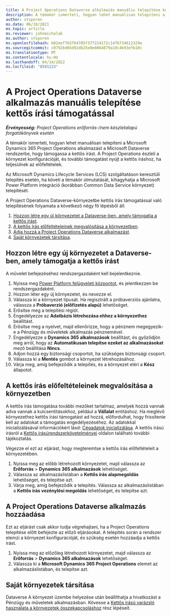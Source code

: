 ```yaml
---
title: A Project Operations Dataverse alkalmazás manuális telepítése kettős írási támogatással
description: A témakör ismerteti, hogyan lehet manuálisan telepíteni a Project Operations Dataverse alkalmazást, hogy támogassa a kettős írást.
author: stsporen
ms.date: 06/18/2021
ms.topic: article
ms.reviewer: johnmichalak
ms.author: stsporen
ms.openlocfilehash: b82eef7b5f64705f37f224172c14f6734612329e
ms.sourcegitcommit: c0792bd65d92db25e0e8864879a19c4b93efb10c
ms.translationtype: MT
ms.contentlocale: hu-HU
ms.lasthandoff: 04/14/2022
ms.locfileid: "8591223"
---
```

# <a name="manually-deploy-the-project-operations-dataverse-app-with-dual-write-support"></a>A Project Operations Dataverse alkalmazás manuális telepítése kettős írási támogatással

_**Érvényesség:** Project Operations erőforrás-/nem készletalapú forgatókönyvek esetén_

A témakör ismerteti, hogyan lehet manuálisan telepíteni a Microsoft Dynamics 365 Project Operations alkalmazást a Microsoft Dataverse rendszerbe, hogy támogassa a kettős írást. A Project Operations észleli a környezet konfigurációját, és további támogatást nyújt a kettős íráshoz, ha teljesülnek az előfeltételek.

Az Microsoft Dynamics Lifecycle Services (LCS) szolgáltatáson keresztüli telepítés esetén, ha követi a témakör útmutatását, kihagyhatja a Microsoft Power Platform integráció (korábban Common Data Service környezet) telepítését.

A Project Operations Dataverse-környezetbe kettős írás támogatással való telepítésének folyamata a következő négy fő lépésből áll:

1. [Hozzon létre egy új környezetet a Dataverse-ben, amely támogatja a kettős írást](#create).
2. [A kettős írás előfeltételeinek megvalósítása a környezetben](#prerequisites).
3. [Adja hozzá a Project Operations Dataverse alkalmazást](#dataverse).
4. [Saját környezetek társítása](#link).

## <a name="create-a-new-environment-in-dataverse-that-supports-dual-write"></a><a name="create"></a>Hozzon létre egy új környezetet a Dataverse-ben, amely támogatja a kettős írást

A művelet befejezéséhez rendszergazdaként kell bejelentkeznie.

1. Nyissa meg [Power Platform felügyeleti központot](https://admin.powerplatform.com), és jelentkezzen be rendszergazdaként.
2. Hozzon léter egy új környezetet, és nevezze el.
3. Válassza ki a környezet típusát. Ha regisztrált a próbaverziós ajánlatra, válassza a **Próbaverzió (előfizetés alapú)** lehetőséget.
4. Erősítse meg a telepítési régiót.
5. Engedélyezze az **Adatbázis létrehozása ehhez a környezethez** beállítást. 
6. Erősítse meg a nyelvet, majd ellenőrizze, hogy a pénznem megegyezik-e a Pénzügy és műveletek alkalmazás pénznemével.
7. Engedélyezze a **Dynamics 365 alkalmazások** beállítást, és győződjön meg arról, hogy az **Automatikusan telepítse ezeket az alkalmazásokat** mező beállítása **Nincs**.
8. Adjon hozzá egy biztonsági csoportot, ha szükséges biztonsági csoport.
9. Válassza ki a **Mentés** gombot a környezet létrehozásához.
10. Várja meg, amíg befejeződik a telepítés, és a környezet eléri a **Kész** állapotot.

## <a name="add-dual-write-prerequisites-to-the-environment"></a><a name="prerequisites"></a>A kettős írás előfeltételeinek megvalósítása a környezetben

A kettős írás támogatása további mezőket tartalmaz, amelyek hozzá vannak adva vannak a kulcsentitásokhoz, például a **Vállalat** entitáshoz. Ha meglévő környezethez kettős írási támogatást ad hozzá, előfordulhat, hogy frissítenie kell az adatokat a támogatás engedélyezéséhez. Az adatokkal inicializálásával információkért lásd: [Cégadatok inicializálása](/dynamics365/fin-ops-core/dev-itpro/data-entities/dual-write/bootstrap-company-data). A kettős írású írásról a [Kettős írásúrendszerkövetelményei](/dynamics365/fin-ops-core/dev-itpro/data-entities/dual-write/dual-write-system-req) oldalon található további tájékoztatás.

Végezze el ezt az eljárást, hogy megteremtse a kettős írás előfeltételeit a környezetében.

1. Nyissa meg az előbb létrehozott környezetet, majd válassza az **Erőforrás** \> **Dynamics 365 alkalmazások** lehetőséget.
2. Válassza az alkalmazáslistában a **Kettős írás alapmegoldás** lehetőséget, és telepítse azt.
3. Várja meg, amíg befejeződik a telepítés. Válassza az alkalmazáslistában a **Kettős írás vezénylési megoldás** lehetőséget, és telepítse azt.

## <a name="add-the-project-operations-dataverse-app"></a><a name="dataverse"></a>A Project Operations Dataverse alkalmazás hozzáadása

Ezt az eljárást csak akkor tudja végrehajtani, ha a Project Operations telepítése előtt befejezte az előző eljárásokat. A telepítés során a rendszer elemzi a környezet konfigurációját, és szükség esetén hozzáadja a kettős írást.

1. Nyissa meg az előzőleg létrehozott környezetet, majd válassza az **Erőforrás** \> **Dynamics 365 alkalmazások** lehetőséget.
2. Válassza ki a **Microsoft Dynamics 365 Project Operations** elemet az alkalmazáslistában, és telepítse azt.

## <a name="link-your-environments"></a><a name="link"></a>Saját környezetek társítása

Dataverse A környezet üzembe helyezése után beállíthatja a hivatkozást a Pénzügy és műveletek alkalmazásban. Kövesse a [Kettős írású varázsló használata a környezetek összekapcsoláshoz](/dynamics365/fin-ops-core/dev-itpro/data-entities/dual-write/link-your-environment) rész lépéseit.
